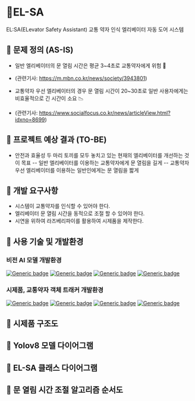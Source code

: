 # 🚨EL-SA
EL:SA(ELevator Safety Assistant) 교통 약자 인식 엘리베이터 자동 도어 시스템

## 📌 문제 정의 (AS-IS)
- 일반 엘리베이터의 문 열림 시간은 평균 3~4초로 교통약자에게 위험 🚨
- (관련기사: https://m.mbn.co.kr/news/society/3943801)

- 교통약자 우선 엘리베이터의 경우 문 열림 시간이 20~30초로 일반 사용자에게는 비효율적으로 긴 시간이 소요 📉
-  (관련기사: https://www.socialfocus.co.kr/news/articleView.html?idxno=8699)
  
## 📌 프로젝트 예상 결과 (TO-BE)
- 안전과 효율성 두 마리 토끼를 모두 놓치고 있는 현재의 엘리베이터를 개선하는 것이 목표
  -- 일반 엘리베이터를 이용하는 교통약자에게 문 열림을 길게
  -- 교통약자 우선 엘리베이터를 이용하는 일반인에게는 문 열림을 짧게

## 📌 개발 요구사항
- 시스템이 교통약자를 인식할 수 있어야 한다.
- 엘리베이터 문 열림 시간을 동적으로 조절 할 수 있어야 한다.
- 시연을 위하여 라즈베리파이를 활용하여 시제품을 제작한다.


## 📌 사용 기술 및 개발환경
### 비전 AI 모델 개발환경
[![Generic badge](https://img.shields.io/badge/Windows-11.Pro-blue.svg)](https://shields.io/) 
[![Generic badge](https://img.shields.io/badge/python-3.10.14-green.svg)](https://shields.io/) 
[![Generic badge](https://img.shields.io/badge/Yolov8-8.2.15-red.svg)](https://shields.io/)
[![Generic badge](https://img.shields.io/badge/OpenCV-4.9.0-yellow.svg)](https://shields.io/)
### 시제품, 교통약자 객체 트래커 개발환경
[![Generic badge](https://img.shields.io/badge/Raspbian-Bookworm-red.svg)](https://shields.io/)
[![Generic badge](https://img.shields.io/badge/python-3.11.2-green.svg)](https://shields.io/)
[![Generic badge](https://img.shields.io/badge/Yolov8-8.2.16-red.svg)](https://shields.io/)
[![Generic badge](https://img.shields.io/badge/OpenCV-4.9.0-yellow.svg)](https://shields.io/)

## 📌 시제품 구조도

## 📌 Yolov8 모델 다이어그램

## 📌 EL-SA 클래스 다이어그램

## 📌 문 열림 시간 조절 알고리즘 순서도


